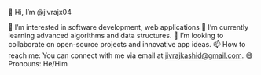 👋 Hi, I’m @jivrajx04

👀 I’m interested in software development, web applications 
🌱 I’m currently learning advanced algorithms and data structures.
💞️ I’m looking to collaborate on open-source projects and innovative app ideas.
📫 How to reach me: You can connect with me via email at jivrajkashid@gmail.com.
😄 Pronouns: He/Him
<!---
jivrajx04/jivrajx04 is a ✨ special ✨ repository because its `README.md` (this file) appears on your GitHub profile.
You can click the Preview link to take a look at your changes.
--->
